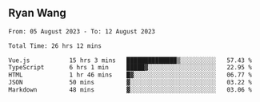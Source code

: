 ## Ryan Wang

<!--START_SECTION:waka-->

```txt
From: 05 August 2023 - To: 12 August 2023

Total Time: 26 hrs 12 mins

Vue.js           15 hrs 3 mins   ██████████████▒░░░░░░░░░░   57.43 %
TypeScript       6 hrs 1 min     █████▓░░░░░░░░░░░░░░░░░░░   22.95 %
HTML             1 hr 46 mins    █▓░░░░░░░░░░░░░░░░░░░░░░░   06.77 %
JSON             50 mins         ▓░░░░░░░░░░░░░░░░░░░░░░░░   03.22 %
Markdown         48 mins         ▓░░░░░░░░░░░░░░░░░░░░░░░░   03.06 %
```

<!--END_SECTION:waka-->
